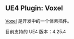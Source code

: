 ## UE4 Plugin: Voxel
[Voxel](http://gitblit.myredstone.top/summary/UE4-Plugins!Voxel.git) 是开发中的一个体素插件。

目前支持的 UE4 版本：4.25.4
